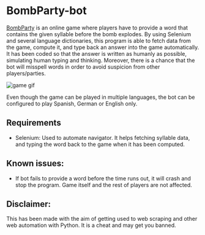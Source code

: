 # BombParty-bot

[BombParty](https://jklm.fun) is an online game where players have to provide a word that contains the given syllable before the bomb explodes. By using Selenium and several language dictionaries, this program is able to fetch data from the game, compute it, and type back an answer into the game automatically. It has been coded so that the answer is written as humanly as possible, simulating human typing and thinking.
Moreover, there is a chance that the bot will misspell words in order to avoid suspicion from other players/parties.

![game gif](https://user-images.githubusercontent.com/95043218/225719743-3de852ef-29e4-4f04-ad2c-3fb9fdd96568.gif)

Even though the game can be played in multiple languages, the bot can be configured to play Spanish, German or English only.

## Requirements

- Selenium: Used to automate navigator. It helps fetching syllable data, and typing the word back to the game when it has been computed.

## Known issues:

- If bot fails to provide a word before the time runs out, it will crash and stop the program. Game itself and the rest of players are not affected.

## Disclaimer:

This has been made with the aim of getting used to web scraping and other web automation with Python. It is a cheat and may get you banned.
